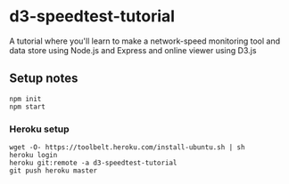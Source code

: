 d3-speedtest-tutorial
=====================
A tutorial where you'll learn to make a network-speed monitoring tool and data store using Node.js and Express and online viewer using D3.js

Setup notes
-----------

	npm init
	npm start

### Heroku setup

	wget -O- https://toolbelt.heroku.com/install-ubuntu.sh | sh
	heroku login
	heroku git:remote -a d3-speedtest-tutorial
	git push heroku master
